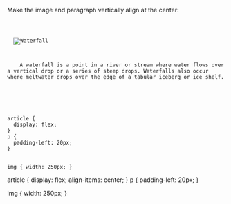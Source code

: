 Make the image and paragraph
vertically align at the center:

<codeblock language="css" type="exercise" testMode="fixedInput">
<code>
<panel language="html">
<article>
  <img src="waterfall.jpg" alt="Waterfall">
  <p>
    A waterfall is a point in a river or stream where water flows over a vertical drop or a series of steep drops. Waterfalls also occur where meltwater drops over the edge of a tabular iceberg or ice shelf.
  </p>
</article>
</panel>
<panel language="css">
article {
  display: flex;
}
p {
  padding-left: 20px;
}

img {
  width: 250px;
}
</panel>
</code>

<solution>
article {
  display: flex;
  align-items: center;
}
p {
  padding-left: 20px;
}

img {
  width: 250px;
}
</solution>
</codeblock>